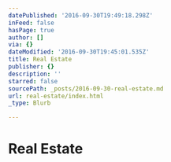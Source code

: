 ```yaml
---
datePublished: '2016-09-30T19:49:18.298Z'
inFeed: false
hasPage: true
author: []
via: {}
dateModified: '2016-09-30T19:45:01.535Z'
title: Real Estate
publisher: {}
description: ''
starred: false
sourcePath: _posts/2016-09-30-real-estate.md
url: real-estate/index.html
_type: Blurb

---
```

# Real Estate